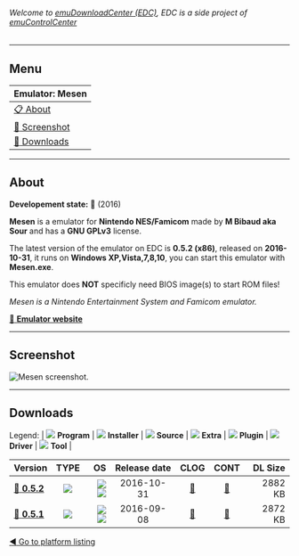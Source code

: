 ###### Welcome to [emuDownloadCenter (EDC)](https://github.com/PhoenixInteractiveNL/emuDownloadCenter/wiki/), EDC is a side project of [emuControlCenter](https://github.com/PhoenixInteractiveNL/emuControlCenter/wiki/)
***
## Menu
| **Emulator: Mesen** |
|:---------|
| [:clipboard: About](#about) |
| [:sunrise: Screenshot](#screenshot) |
| [:floppy_disk: Downloads](#downloads) |
***
## About
**Developement state:** :large_blue_circle: (2016)

**Mesen** is a emulator for **Nintendo NES/Famicom** made by **M Bibaud aka Sour** and has a **GNU GPLv3** license.

The latest version of the emulator on EDC is **0.5.2 (x86)**, released on **2016-10-31**, it runs on **Windows XP,Vista,7,8,10**, you can start this emulator with **Mesen.exe**.

This emulator does **NOT** specificly need BIOS image(s) to start ROM files!

_Mesen is a Nintendo Entertainment System and Famicom emulator._

[:link: **Emulator website**](http://mesen.ca)
***
## Screenshot
![](https://raw.githubusercontent.com/PhoenixInteractiveNL/emuDownloadCenter/master/hooks/mesen/emulator_screen_01.jpg "Mesen screenshot.")
***
## Downloads
Legend: | 
![](https://raw.githubusercontent.com/wiki/PhoenixInteractiveNL/emuDownloadCenter/images_misc/icon_program_24.png) **Program** | 
![](https://raw.githubusercontent.com/wiki/PhoenixInteractiveNL/emuDownloadCenter/images_misc/icon_installer_24.png) **Installer** | 
![](https://raw.githubusercontent.com/wiki/PhoenixInteractiveNL/emuDownloadCenter/images_misc/icon_source_code_24.png) **Source** | 
![](https://raw.githubusercontent.com/wiki/PhoenixInteractiveNL/emuDownloadCenter/images_misc/icon_extra_24.png) **Extra** | 
![](https://raw.githubusercontent.com/wiki/PhoenixInteractiveNL/emuDownloadCenter/images_misc/icon_plugin_24.png) **Plugin** | 
![](https://raw.githubusercontent.com/wiki/PhoenixInteractiveNL/emuDownloadCenter/images_misc/icon_driver_24.png) **Driver** | 
![](https://raw.githubusercontent.com/wiki/PhoenixInteractiveNL/emuDownloadCenter/images_misc/icon_tool_24.png) **Tool** | 
 
| Version | TYPE | OS | Release date | CLOG | CONT | DL Size |
|:--------|:----:|---:|:------------:|:----:|:----:|--------:|
| [:floppy_disk: **0.5.2**](https://github.com/PhoenixInteractiveNL/edc-repo0004/raw/master/mesen/0.5.2.7z) | ![](https://raw.githubusercontent.com/wiki/PhoenixInteractiveNL/emuDownloadCenter/images_misc/icon_program_24.png) | ![](https://raw.githubusercontent.com/wiki/PhoenixInteractiveNL/emuDownloadCenter/images_misc/logo_windows_24.png)![](https://raw.githubusercontent.com/wiki/PhoenixInteractiveNL/emuDownloadCenter/images_misc/icon_32-bit_24.png) | 2016-10-31 | [:page_facing_up:](https://github.com/PhoenixInteractiveNL/edc-repo0004/blob/master/mesen/0.5.2_changelog.txt) | [:mag_right:](https://github.com/PhoenixInteractiveNL/edc-repo0004/blob/master/mesen/0.5.2_contents.txt) | 2882 KB |
| [:floppy_disk: **0.5.1**](https://github.com/PhoenixInteractiveNL/edc-repo0004/raw/master/mesen/0.5.1.7z) | ![](https://raw.githubusercontent.com/wiki/PhoenixInteractiveNL/emuDownloadCenter/images_misc/icon_program_24.png) | ![](https://raw.githubusercontent.com/wiki/PhoenixInteractiveNL/emuDownloadCenter/images_misc/logo_windows_24.png)![](https://raw.githubusercontent.com/wiki/PhoenixInteractiveNL/emuDownloadCenter/images_misc/icon_32-bit_24.png) | 2016-09-08 | [:page_facing_up:](https://github.com/PhoenixInteractiveNL/edc-repo0004/blob/master/mesen/0.5.1_changelog.txt) | [:mag_right:](https://github.com/PhoenixInteractiveNL/edc-repo0004/blob/master/mesen/0.5.1_contents.txt) | 2872 KB |

[:arrow_backward: Go to platform listing](https://github.com/PhoenixInteractiveNL/emuDownloadCenter/wiki/EDC-Platform-List)

